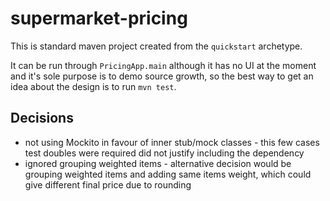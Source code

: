 # supermarket-pricing

This is standard maven project created from the `quickstart` archetype.

It can be run through `PricingApp.main` although it has no UI at the moment
and it's sole purpose is to demo source growth, so the best way to get an
idea about the design is to run `mvn test`.

## Decisions
* not using Mockito in favour of inner stub/mock classes - this few cases
test doubles were required did not justify including the dependency
* ignored grouping weighted items - alternative decision would be grouping weighted
items and adding same items weight, which could give different final price due to rounding